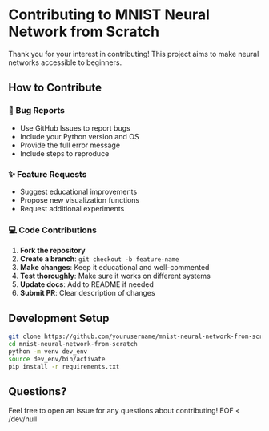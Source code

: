 # Contributing to MNIST Neural Network from Scratch

Thank you for your interest in contributing! This project aims to make neural networks accessible to beginners.

## How to Contribute

### 🐛 Bug Reports
- Use GitHub Issues to report bugs
- Include your Python version and OS
- Provide the full error message
- Include steps to reproduce

### ✨ Feature Requests
- Suggest educational improvements
- Propose new visualization functions
- Request additional experiments

### 💻 Code Contributions

1. **Fork the repository**
2. **Create a branch**: `git checkout -b feature-name`
3. **Make changes**: Keep it educational and well-commented
4. **Test thoroughly**: Make sure it works on different systems
5. **Update docs**: Add to README if needed
6. **Submit PR**: Clear description of changes

## Development Setup

```bash
git clone https://github.com/yourusername/mnist-neural-network-from-scratch.git
cd mnist-neural-network-from-scratch
python -m venv dev_env
source dev_env/bin/activate
pip install -r requirements.txt
```

## Questions?

Feel free to open an issue for any questions about contributing!
EOF < /dev/null